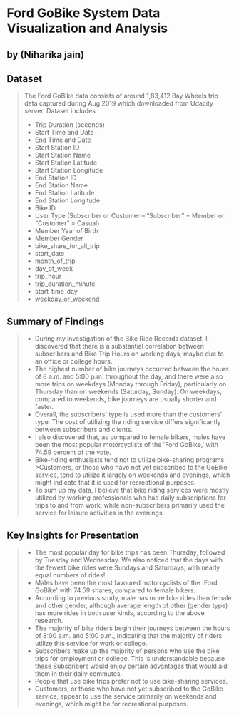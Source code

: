 # Ford GoBike System Data Visualization and Analysis

## by (Niharika jain)


## Dataset

> The Ford GoBike data consists of around 1,83,412 Bay Wheels trip data captured during Aug 2019 which downloaded from Udacity server. Dataset includes
> - Trip Duration (seconds)
> - Start Time and Date
> - End Time and Date
> - Start Station ID
> - Start Station Name
> - Start Station Latitude
> - Start Station Longitude
> - End Station ID
> - End Station Name
> - End Station Latitude
> - End Station Longitude
> - Bike ID
> - User Type (Subscriber or Customer – “Subscriber” = Member or “Customer” = Casual)
> - Member Year of Birth
> - Member Gender
> - bike_share_for_all_trip
> - start_date
> - month_of_trip
> - day_of_week
> - trip_hour
> - trip_duration_minute
> - start_time_day
> - weekday_or_weekend


## Summary of Findings

> - During my investigation of the Bike Ride Records dataset, I discovered that there is a substantial correlation between subscribers and Bike Trip Hours on working days, maybe due to an office or college hours. 
> - The highest number of bike journeys occurred between the hours of 8 a.m. and 5:00 p.m. throughout the day, and there were also more trips on weekdays (Monday through Friday), particularly on Thursday than on weekends (Saturday, Sunday). On weekdays, compared to weekends, bike journeys are usually shorter and faster. 
> - Overall, the subscribers' type is used more than the customers' type. The cost of utilizing the riding service differs significantly between subscribers and clients.
> - I also discovered that, as compared to female bikers, males have been the most popular motorcyclists of the 'Ford GoBike,' with 74.59 percent of the vote. 
> - Bike-riding enthusiasts tend not to utilize bike-sharing programs. >Customers, or those who have not yet subscribed to the GoBike service, tend to utilize it largely on weekends and evenings, which might indicate that it is used for recreational purposes.
> - To sum up my data, I believe that bike riding services were mostly utilized by working professionals who had daily subscriptions for trips to and from work, while non-subscribers primarily used the service for leisure activities in the evenings.

## Key Insights for Presentation

> - The most popular day for bike trips has been Thursday, followed by Tuesday and Wednesday. We also noticed that the days with the fewest bike rides were Sundays and Saturdays, with nearly equal numbers of rides!
> - Males have been the most favoured motorcyclists of the 'Ford GoBike' with 74.59 shares, compared to female bikers.
> - According to previous study, male has more bike rides than female and other gender, although average length of other (gender type) has more rides in both user kinds, according to the above research.
> - The majority of bike riders begin their journeys between the hours of 8:00 a.m. and 5:00 p.m., indicating that the majority of riders utilize this service for work or college.
> - Subscribers make up the majority of persons who use the bike trips for employment or college. This is understandable because these Subscribers would enjoy certain advantages that would aid them in their daily commutes.
> - People that use bike trips prefer not to use bike-sharing services.
> - Customers, or those who have not yet subscribed to the GoBike service, appear to use the service primarily on weekends and evenings, which might be for recreational purposes.